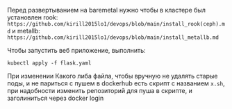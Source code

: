 Перед развертыванием на baremetal нужно чтобы в кластере был установлен rook: `https://github.com/kirill2015lo1/devops/blob/main/install_rook(ceph).md` и 
metallb: `https://github.com/kirill2015lo1/devops/blob/main/install_metallb.md`

Чтобы запустить веб приложение, выполнить:
```
kubectl apply -f flask.yaml
```
При изменении Какого либа файла, чтобы вручную не удалять старые поды, и не париться с пушем в dockerhub есть скрипт с названием `x.sh`, 
при надобности изменить репозиторий для пуша в скрипте, и заголиниться через docker login

